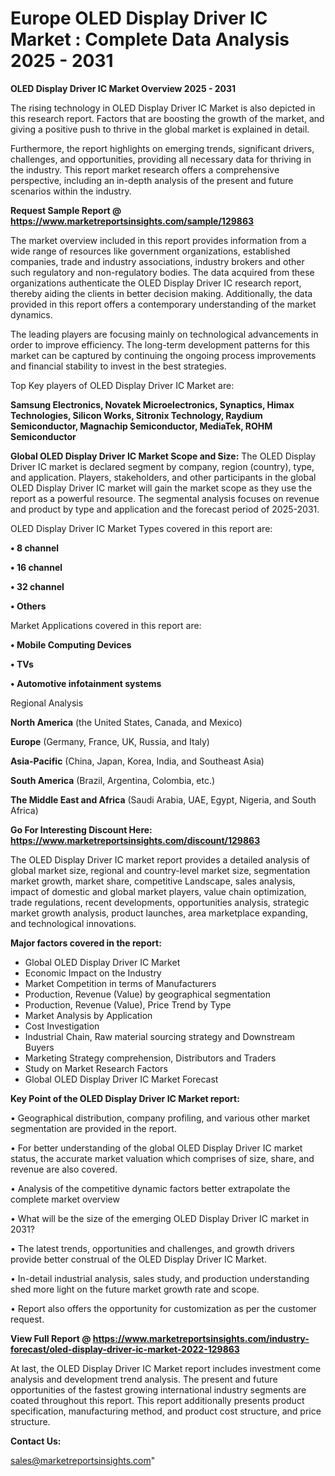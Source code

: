 # Europe OLED Display Driver IC Market : Complete Data Analysis 2025 - 2031

<Strong> OLED Display Driver IC Market Overview 2025 - 2031</strong>

The rising technology in OLED Display Driver IC Market is also depicted in this research report. Factors that are boosting the growth of the market, and giving a positive push to thrive in the global market is explained in detail.

Furthermore, the report highlights on emerging trends, significant drivers, challenges, and opportunities, providing all necessary data for thriving in the industry. This report market research offers a comprehensive perspective, including an in-depth analysis of the present and future scenarios within the industry.

<strong>Request Sample Report @ <a href=https://www.marketreportsinsights.com/sample/129863>https://www.marketreportsinsights.com/sample/129863</a></strong>

The market overview included in this report provides information from a wide range of resources like government organizations, established companies, trade and industry associations, industry brokers and other such regulatory and non-regulatory bodies. The data acquired from these organizations authenticate the OLED Display Driver IC research report, thereby aiding the clients in better decision making. Additionally, the data provided in this report offers a contemporary understanding of the market dynamics.

The leading players are focusing mainly on technological advancements in order to improve efficiency. The long-term development patterns for this market can be captured by continuing the ongoing process improvements and financial stability to invest in the best strategies.

Top Key players of OLED Display Driver IC Market are:

<strong>Samsung Electronics, Novatek Microelectronics, Synaptics, Himax Technologies, Silicon Works, Sitronix Technology, Raydium Semiconductor, Magnachip Semiconductor, MediaTek, ROHM Semiconductor</strong>

<strong><b>Global OLED Display Driver IC Market Scope and Size:</b></strong>
The OLED Display Driver IC market is declared segment by company, region (country), type, and application. Players, stakeholders, and other participants in the global OLED Display Driver IC market will gain the market scope as they use the report as a powerful resource. The segmental analysis focuses on revenue and product by type and application and the forecast period of 2025-2031.

OLED Display Driver IC Market Types covered in this report are:

<strong>• 8 channel

• 16 channel

• 32 channel

• Others</strong>

Market Applications covered in this report are:

<strong>• Mobile Computing Devices

• TVs

• Automotive infotainment systems</strong> 

Regional Analysis

<strong>North America</strong> (the United States, Canada, and Mexico)

<strong>Europe</strong> (Germany, France, UK, Russia, and Italy)

<strong>Asia-Pacific</strong> (China, Japan, Korea, India, and Southeast Asia)

<strong>South America</strong> (Brazil, Argentina, Colombia, etc.)

<strong>The Middle East and Africa</strong> (Saudi Arabia, UAE, Egypt, Nigeria, and South Africa)

<strong>Go For Interesting Discount Here: <a href=https://www.marketreportsinsights.com/discount/129863>https://www.marketreportsinsights.com/discount/129863</a></strong>

The OLED Display Driver IC market report provides a detailed analysis of global market size, regional and country-level market size, segmentation market growth, market share, competitive Landscape, sales analysis, impact of domestic and global market players, value chain optimization, trade regulations, recent developments, opportunities analysis, strategic market growth analysis, product launches, area marketplace expanding, and technological innovations.

<strong><b>Major factors covered in the report:</b></strong>
<ul>
  <li>Global OLED Display Driver IC Market </li>
  <li>Economic Impact on the Industry</li>
  <li>Market Competition in terms of Manufacturers</li>
  <li>Production, Revenue (Value) by geographical segmentation</li>
  <li>Production, Revenue (Value), Price Trend by Type</li>
  <li>Market Analysis by Application</li>
  <li>Cost Investigation</li>
  <li>Industrial Chain, Raw material sourcing strategy and Downstream Buyers</li>
  <li>Marketing Strategy comprehension, Distributors and Traders</li>
  <li>Study on Market Research Factors</li>
  <li>Global OLED Display Driver IC Market Forecast</li>
</ul>

<strong><b>Key Point of the OLED Display Driver IC Market report:</b></strong>

• Geographical distribution, company profiling, and various other market segmentation are provided in the report.

• For better understanding of the global OLED Display Driver IC market status, the accurate market valuation which comprises of size, share, and revenue are also covered.

• Analysis of the competitive dynamic factors better extrapolate the complete market overview

• What will be the size of the emerging OLED Display Driver IC market in 2031?

• The latest trends, opportunities and challenges, and growth drivers provide better construal of the OLED Display Driver IC Market.

• In-detail industrial analysis, sales study, and production understanding shed more light on the future market growth rate and scope.

• Report also offers the opportunity for customization as per the customer request.

<strong><b>View Full Report @ <a href=https://www.marketreportsinsights.com/industry-forecast/oled-display-driver-ic-market-2022-129863>https://www.marketreportsinsights.com/industry-forecast/oled-display-driver-ic-market-2022-129863</a></b></strong>


At last, the OLED Display Driver IC Market report includes investment come analysis and development trend analysis. The present and future opportunities of the fastest growing international industry segments are coated throughout this report. This report additionally presents product specification, manufacturing method, and product cost structure, and price structure.

<strong>Contact Us:</strong>

sales@marketreportsinsights.com"

